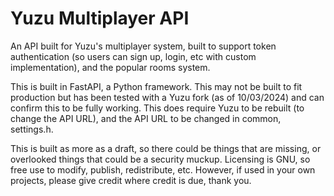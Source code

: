 <h1 align="left">
Yuzu Multiplayer API
</h1>
<p align="left">
An API built for Yuzu's multiplayer system, built to support token authentication (so users can sign up, login, etc with custom implementation), and the popular rooms system.
</p>

This is built in FastAPI, a Python framework. This may not be built to fit production but has been tested with a Yuzu fork (as of 10/03/2024) and can confirm this to be fully working. This does require Yuzu to be rebuilt (to change the API URL), and the API URL to be changed in common, settings.h.

This is built as more as a draft, so there could be things that are missing, or overlooked things that could be a security muckup. Licensing is GNU, so free use to modify, publish, redistribute, etc. However, if used in your own projects, please give credit where credit is due, thank you.

